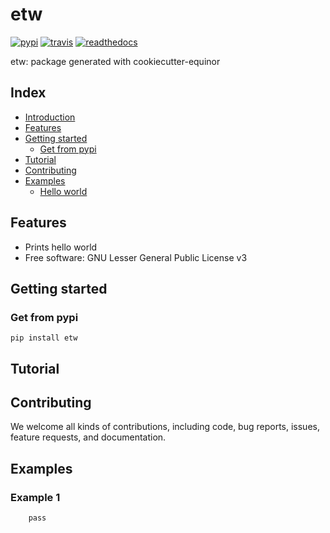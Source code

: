# etw #

[![pypi](https://img.shields.io/pypi/v/etw.svg)](https://pypi.python.org/pypi/etw)
[![travis](https://img.shields.io/travis/equinor/etw.svg?label=travis)](https://travis-ci.org/equinor/etw)
[![readthedocs](https://readthedocs.org/projects/etw/badge/?version=latest)](https://etw.readthedocs.io/en/latest/?badge=latest)

etw: package generated with cookiecutter-equinor

## Index ##

* [Introduction](#introduction)
* [Features](#features)
* [Getting started](#getting-started)
    * [Get from pypi](#get-from-pypi)
* [Tutorial](#tutorial)
* [Contributing](#contributing)
* [Examples](#examples)
    * [Hello world](#hello-word)

## Features ##

* Prints hello world
* Free software: GNU Lesser General Public License v3

## Getting started ##


### Get from pypi ###

```pip install etw```


## Tutorial ##


## Contributing ##

We welcome all kinds of contributions, including code, bug reports, issues,
feature requests, and documentation.


## Examples ##

### Example 1 ###

```python3
    pass
```
